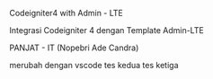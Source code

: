 Codeigniter4 with Admin - LTE

Integrasi Codeigniter 4 dengan Template Admin-LTE

PANJAT - IT (Nopebri Ade Candra)
 
 merubah dengan vscode
 tes kedua
 tes ketiga